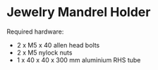 # Jewelry Mandrel Holder

Required hardware:

- 2 x M5 x 40 allen head bolts
- 2 x M5 nylock nuts
- 1 x 40 x 40 x 300 mm aluminium RHS tube
